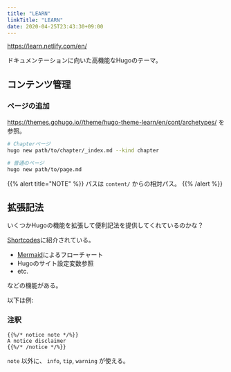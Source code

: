 ```yaml
---
title: "LEARN"
linkTitle: "LEARN"
date: 2020-04-25T23:43:30+09:00
---
```


https://learn.netlify.com/en/

ドキュメンテーションに向いた高機能なHugoのテーマ。

## コンテンツ管理

### ページの追加

https://themes.gohugo.io//theme/hugo-theme-learn/en/cont/archetypes/ を参照。

```sh
# Chapterページ
hugo new path/to/chapter/_index.md --kind chapter

# 普通のページ
hugo new path/to/page.md
```

{{% alert title="NOTE" %}}
パスは `content/` からの相対パス。
{{% /alert %}}

## 拡張記法

いくつかHugoの機能を拡張して便利記法を提供してくれているのかな？

[Shortcodes](https://themes.gohugo.io//theme/hugo-theme-learn/en/shortcodes/)に紹介されている。

- [Mermaid](https://mermaid-js.github.io/mermaid/#/)によるフローチャート
- Hugoのサイト設定変数参照
- etc.

などの機能がある。

以下は例:

### 注釈

```
{{%/* notice note */%}}
A notice disclaimer
{{%/* /notice */%}}
```

`note` 以外に、 `info`, `tip`, `warning` が使える。
